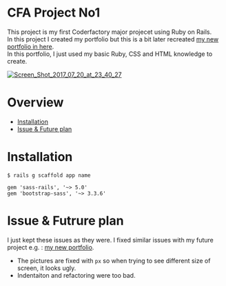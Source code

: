 # CFA Project No1    
  This project is my first Coderfactory major projecet using Ruby on Rails.  
  In this project I created my portfolio but this is a bit later recreated [my new portfolio in here](https://github.com/TakahiroSuzukiqq/CFA-Portfolio).  
  In this portfolio, I just used my basic Ruby, CSS and HTML knowledge to create.  
         
  <a href="https://ibb.co/kujFS5"><img src="https://preview.ibb.co/mRLpn5/Screen_Shot_2017_07_20_at_23_40_27.png" alt="Screen_Shot_2017_07_20_at_23_40_27" border="0"></a>  
    
      
    
  
# Overview  
 * [Installation](#section1) 
 * [Issue & Future plan](#section2)   

  
# <a name="section1"> Installation  
    
  ````  
  $ rails g scaffold app name  
  ````  
  ```` 
  gem 'sass-rails', '~> 5.0'
  gem 'bootstrap-sass', '~> 3.3.6'
  ````  

  
# <a name="section2"> Issue & Futrure plan  
  I just kept these issues as they were. I fixed similar issues with my future project e.g. : [my new portfolio](https://github.com/TakahiroSuzukiqq/CFA-Portfolio).    
 * The pictures are fixed with `px` so when trying to see different size of screen, it looks ugly.  
 * Indentaiton and refactoring were too bad.  
  
  